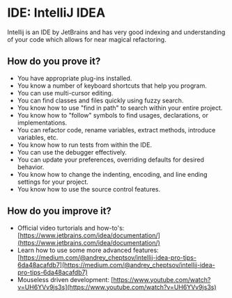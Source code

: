 # IDE: IntelliJ IDEA

Intellij is an IDE by JetBrains and has very good indexing and understanding of your code which allows for near magical refactoring.

## How do you prove it?

* You have appropriate plug-ins installed.
* You know a number of keyboard shortcuts that help you program.
* You can use multi-cursor editing.
* You can find classes and files quickly using fuzzy search.
* You know how to use "find in path" to search within your entire project.
* You know how to "follow" symbols to find usages, declarations, or implementations.
* You can refactor code, rename variables, extract methods, introduce variables, etc.
* You know how to run tests from within the IDE.
* You can use the debugger effectively.
* You can update your preferences, overriding defaults for desired behavior.
* You know how to change the indenting, encoding, and line ending settings for your project.
* You know how to use the source control features.

## How do you improve it?

* Official video turtorials and how-to's: [https://www.jetbrains.com/idea/documentation/](https://www.jetbrains.com/idea/documentation/)
* Learn how to use some more advanced features: [https://medium.com/@andrey_cheptsov/intellij-idea-pro-tips-6da48acafdb7](https://medium.com/@andrey_cheptsov/intellij-idea-pro-tips-6da48acafdb7)
* Mouseless driven development: [https://www.youtube.com/watch?v=UH6YVv9js3s](https://www.youtube.com/watch?v=UH6YVv9js3s)